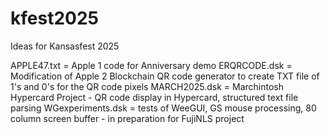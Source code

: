 # kfest2025
Ideas for Kansasfest 2025

APPLE47.txt = Apple 1 code for Anniversary demo
ERQRCODE.dsk = Modification of Apple 2 Blockchain QR code generator to create TXT file of 1's and 0's for the QR code pixels
MARCH2025.dsk = Marchintosh Hypercard Project - QR code display in Hypercard, structured text file parsing
WGexperiments.dsk = tests of WeeGUI, GS mouse processing, 80 column screen buffer - in preparation for FujiNLS project
